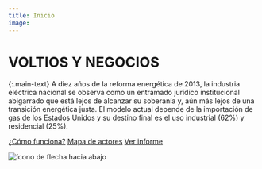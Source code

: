```yaml
---
title: Inicio
image:
---
```


# VOLTIOS Y NEGOCIOS

{:.main-text}
A diez años de la reforma energética de 2013, la industria eléctrica nacional se observa como un entramado jurídico institucional abigarrado que está lejos de alcanzar su soberanía y, aún más lejos de una transición energética justa. El modelo actual depende de la importación de gas de los Estados Unidos y su destino final es el uso industrial (62%) y residencial (25%).

[¿Cómo funciona?](/voltios-y-negocios/#slide-3)
[Mapa de actores](/voltios-y-negocios/#slide-4)
[Ver informe](/voltios-y-negocios/#slide-9)

<div class="down-button">
        <img class="down-arrow-icon" src="{{ site.baseurl }}/assets/img/down-arrow.svg" alt="ícono de flecha hacia abajo">
</div>
